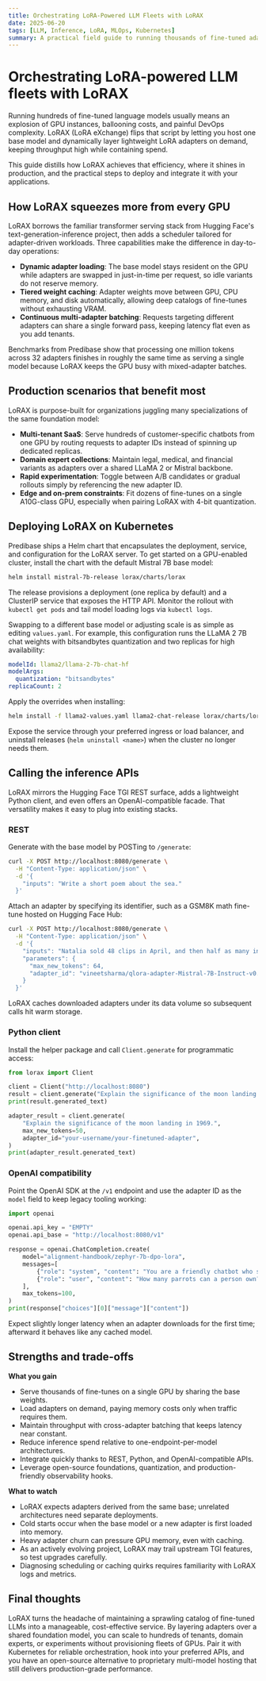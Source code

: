 ```yaml
---
title: Orchestrating LoRA-Powered LLM Fleets with LoRAX
date: 2025-06-20
tags: [LLM, Inference, LoRA, MLOps, Kubernetes]
summary: A practical field guide to running thousands of fine-tuned adapters on shared GPUs using LoRAX, from deployment to API integration.
---
```


# Orchestrating LoRA-powered LLM fleets with LoRAX

Running hundreds of fine-tuned language models usually means an explosion of GPU instances, ballooning costs, and painful DevOps complexity. LoRAX (LoRA eXchange) flips that script by letting you host one base model and dynamically layer lightweight LoRA adapters on demand, keeping throughput high while containing spend.

<!-- more -->

This guide distills how LoRAX achieves that efficiency, where it shines in production, and the practical steps to deploy and integrate it with your applications.

## How LoRAX squeezes more from every GPU

LoRAX borrows the familiar transformer serving stack from Hugging Face's text-generation-inference project, then adds a scheduler tailored for adapter-driven workloads. Three capabilities make the difference in day-to-day operations:

- **Dynamic adapter loading**: The base model stays resident on the GPU while adapters are swapped in just-in-time per request, so idle variants do not reserve memory.
- **Tiered weight caching**: Adapter weights move between GPU, CPU memory, and disk automatically, allowing deep catalogs of fine-tunes without exhausting VRAM.
- **Continuous multi-adapter batching**: Requests targeting different adapters can share a single forward pass, keeping latency flat even as you add tenants.

Benchmarks from Predibase show that processing one million tokens across 32 adapters finishes in roughly the same time as serving a single model because LoRAX keeps the GPU busy with mixed-adapter batches.

## Production scenarios that benefit most

LoRAX is purpose-built for organizations juggling many specializations of the same foundation model:

- **Multi-tenant SaaS**: Serve hundreds of customer-specific chatbots from one GPU by routing requests to adapter IDs instead of spinning up dedicated replicas.
- **Domain expert collections**: Maintain legal, medical, and financial variants as adapters over a shared LLaMA 2 or Mistral backbone.
- **Rapid experimentation**: Toggle between A/B candidates or gradual rollouts simply by referencing the new adapter ID.
- **Edge and on-prem constraints**: Fit dozens of fine-tunes on a single A10G-class GPU, especially when pairing LoRAX with 4-bit quantization.

## Deploying LoRAX on Kubernetes

Predibase ships a Helm chart that encapsulates the deployment, service, and configuration for the LoRAX server. To get started on a GPU-enabled cluster, install the chart with the default Mistral 7B base model:

```bash
helm install mistral-7b-release lorax/charts/lorax
```

The release provisions a deployment (one replica by default) and a ClusterIP service that exposes the HTTP API. Monitor the rollout with `kubectl get pods` and tail model loading logs via `kubectl logs`.

Swapping to a different base model or adjusting scale is as simple as editing `values.yaml`. For example, this configuration runs the LLaMA 2 7B chat weights with bitsandbytes quantization and two replicas for high availability:

```yaml
modelId: llama2/llama-2-7b-chat-hf
modelArgs:
  quantization: "bitsandbytes"
replicaCount: 2
```

Apply the overrides when installing:

```bash
helm install -f llama2-values.yaml llama2-chat-release lorax/charts/lorax
```

Expose the service through your preferred ingress or load balancer, and uninstall releases (`helm uninstall <name>`) when the cluster no longer needs them.

## Calling the inference APIs

LoRAX mirrors the Hugging Face TGI REST surface, adds a lightweight Python client, and even offers an OpenAI-compatible facade. That versatility makes it easy to plug into existing stacks.

### REST

Generate with the base model by POSTing to `/generate`:

```bash
curl -X POST http://localhost:8080/generate \
  -H "Content-Type: application/json" \
  -d '{
    "inputs": "Write a short poem about the sea."
  }'
```

Attach an adapter by specifying its identifier, such as a GSM8K math fine-tune hosted on Hugging Face Hub:

```bash
curl -X POST http://localhost:8080/generate \
  -H "Content-Type: application/json" \
  -d '{
    "inputs": "Natalia sold 48 clips in April, and then half as many in May. How many clips did she sell in total?",
    "parameters": {
      "max_new_tokens": 64,
      "adapter_id": "vineetsharma/qlora-adapter-Mistral-7B-Instruct-v0.1-gsm8k"
    }
  }'
```

LoRAX caches downloaded adapters under its data volume so subsequent calls hit warm storage.

### Python client

Install the helper package and call `Client.generate` for programmatic access:

```python
from lorax import Client

client = Client("http://localhost:8080")
result = client.generate("Explain the significance of the moon landing in 1969.", max_new_tokens=50)
print(result.generated_text)

adapter_result = client.generate(
    "Explain the significance of the moon landing in 1969.",
    max_new_tokens=50,
    adapter_id="your-username/your-finetuned-adapter",
)
print(adapter_result.generated_text)
```

### OpenAI compatibility

Point the OpenAI SDK at the `/v1` endpoint and use the adapter ID as the `model` field to keep legacy tooling working:

```python
import openai

openai.api_key = "EMPTY"
openai.api_base = "http://localhost:8080/v1"

response = openai.ChatCompletion.create(
    model="alignment-handbook/zephyr-7b-dpo-lora",
    messages=[
        {"role": "system", "content": "You are a friendly chatbot who speaks like a pirate."},
        {"role": "user", "content": "How many parrots can a person own?"},
    ],
    max_tokens=100,
)
print(response["choices"][0]["message"]["content"])
```

Expect slightly longer latency when an adapter downloads for the first time; afterward it behaves like any cached model.

## Strengths and trade-offs

**What you gain**

- Serve thousands of fine-tunes on a single GPU by sharing the base weights.
- Load adapters on demand, paying memory costs only when traffic requires them.
- Maintain throughput with cross-adapter batching that keeps latency near constant.
- Reduce inference spend relative to one-endpoint-per-model architectures.
- Integrate quickly thanks to REST, Python, and OpenAI-compatible APIs.
- Leverage open-source foundations, quantization, and production-friendly observability hooks.

**What to watch**

- LoRAX expects adapters derived from the same base; unrelated architectures need separate deployments.
- Cold starts occur when the base model or a new adapter is first loaded into memory.
- Heavy adapter churn can pressure GPU memory, even with caching.
- As an actively evolving project, LoRAX may trail upstream TGI features, so test upgrades carefully.
- Diagnosing scheduling or caching quirks requires familiarity with LoRAX logs and metrics.

## Final thoughts

LoRAX turns the headache of maintaining a sprawling catalog of fine-tuned LLMs into a manageable, cost-effective service. By layering adapters over a shared foundation model, you can scale to hundreds of tenants, domain experts, or experiments without provisioning fleets of GPUs. Pair it with Kubernetes for reliable orchestration, hook into your preferred APIs, and you have an open-source alternative to proprietary multi-model hosting that still delivers production-grade performance.
